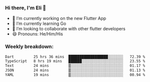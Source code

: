 ### Hi there, I'm Eli 👋
- 🔭 I’m currently working on the new Flutter App
- 🌱 I’m currently learning Go
- 🦄 I’m looking to collaborate with other flutter developers
- 😄 Pronouns: He/Him/His

### Weekly breakdown:
<!--START_SECTION:waka-->

```txt
Dart         25 hrs 36 mins  ██████████████████░░░░░░░   72.39 %
TypeScript   8 hrs 19 mins   ██████░░░░░░░░░░░░░░░░░░░   23.55 %
Text         24 mins         ▒░░░░░░░░░░░░░░░░░░░░░░░░   01.17 %
JSON         24 mins         ▒░░░░░░░░░░░░░░░░░░░░░░░░   01.13 %
YAML         19 mins         ▒░░░░░░░░░░░░░░░░░░░░░░░░   00.94 %
```

<!--END_SECTION:waka-->
